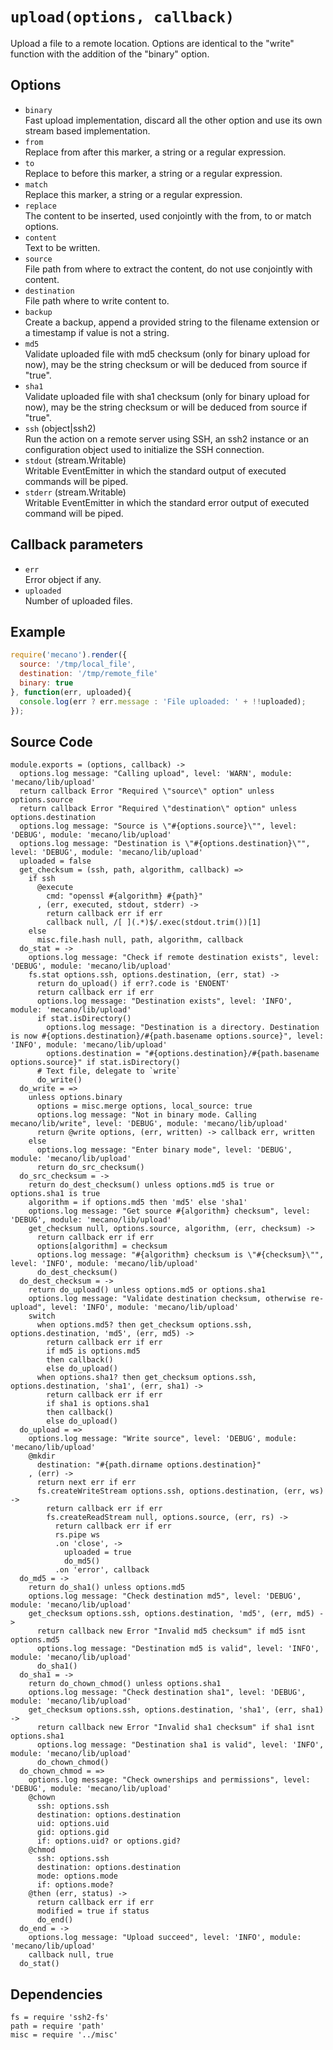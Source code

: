 
# `upload(options, callback)`

Upload a file to a remote location. Options are identical to the "write"
function with the addition of the "binary" option.

## Options

*   `binary`   
    Fast upload implementation, discard all the other option and use its own
    stream based implementation.   
*   `from`   
    Replace from after this marker, a string or a regular expression.   
*   `to`   
    Replace to before this marker, a string or a regular expression.   
*   `match`   
    Replace this marker, a string or a regular expression.   
*   `replace`   
    The content to be inserted, used conjointly with the from, to or match
    options.   
*   `content`   
    Text to be written.   
*   `source`   
    File path from where to extract the content, do not use conjointly with
    content.   
*   `destination`   
    File path where to write content to.   
*   `backup`   
    Create a backup, append a provided string to the filename extension or a
    timestamp if value is not a string.   
*   `md5`   
    Validate uploaded file with md5 checksum (only for binary upload for now),
    may be the string checksum or will be deduced from source if "true".   
*   `sha1`   
    Validate uploaded file with sha1 checksum (only for binary upload for now),
    may be the string checksum or will be deduced from source if "true".   
*   `ssh` (object|ssh2)   
    Run the action on a remote server using SSH, an ssh2 instance or an
    configuration object used to initialize the SSH connection.   
*   `stdout` (stream.Writable)   
    Writable EventEmitter in which the standard output of executed commands will
    be piped.   
*   `stderr` (stream.Writable)   
    Writable EventEmitter in which the standard error output of executed command
    will be piped.   

## Callback parameters

*   `err`   
    Error object if any.   
*   `uploaded`   
    Number of uploaded files.   

## Example

```js
require('mecano').render({
  source: '/tmp/local_file',
  destination: '/tmp/remote_file'
  binary: true
}, function(err, uploaded){
  console.log(err ? err.message : 'File uploaded: ' + !!uploaded);
});
```

## Source Code

    module.exports = (options, callback) ->
      options.log message: "Calling upload", level: 'WARN', module: 'mecano/lib/upload'
      return callback Error "Required \"source\" option" unless options.source
      return callback Error "Required \"destination\" option" unless options.destination
      options.log message: "Source is \"#{options.source}\"", level: 'DEBUG', module: 'mecano/lib/upload'
      options.log message: "Destination is \"#{options.destination}\"", level: 'DEBUG', module: 'mecano/lib/upload'
      uploaded = false
      get_checksum = (ssh, path, algorithm, callback) =>
        if ssh
          @execute
            cmd: "openssl #{algorithm} #{path}"
          , (err, executed, stdout, stderr) ->
            return callback err if err
            callback null, /[ ](.*)$/.exec(stdout.trim())[1]
        else
          misc.file.hash null, path, algorithm, callback
      do_stat = ->
        options.log message: "Check if remote destination exists", level: 'DEBUG', module: 'mecano/lib/upload'
        fs.stat options.ssh, options.destination, (err, stat) ->
          return do_upload() if err?.code is 'ENOENT'
          return callback err if err
          options.log message: "Destination exists", level: 'INFO', module: 'mecano/lib/upload'
          if stat.isDirectory()
            options.log message: "Destination is a directory. Destination is now #{options.destination}/#{path.basename options.source}", level: 'INFO', module: 'mecano/lib/upload'
            options.destination = "#{options.destination}/#{path.basename options.source}" if stat.isDirectory()
          # Text file, delegate to `write`
          do_write()
      do_write = =>
        unless options.binary
          options = misc.merge options, local_source: true
          options.log message: "Not in binary mode. Calling mecano/lib/write", level: 'DEBUG', module: 'mecano/lib/upload'
          return @write options, (err, written) -> callback err, written
        else
          options.log message: "Enter binary mode", level: 'DEBUG', module: 'mecano/lib/upload'
          return do_src_checksum()
      do_src_checksum = ->
        return do_dest_checksum() unless options.md5 is true or options.sha1 is true
        algorithm = if options.md5 then 'md5' else 'sha1'
        options.log message: "Get source #{algorithm} checksum", level: 'DEBUG', module: 'mecano/lib/upload'
        get_checksum null, options.source, algorithm, (err, checksum) ->
          return callback err if err
          options[algorithm] = checksum
          options.log message: "#{algorithm} checksum is \"#{checksum}\"", level: 'INFO', module: 'mecano/lib/upload'
          do_dest_checksum()
      do_dest_checksum = ->
        return do_upload() unless options.md5 or options.sha1
        options.log message: "Validate destination checksum, otherwise re-upload", level: 'INFO', module: 'mecano/lib/upload'
        switch
          when options.md5? then get_checksum options.ssh, options.destination, 'md5', (err, md5) ->
            return callback err if err
            if md5 is options.md5
            then callback()
            else do_upload()
          when options.sha1? then get_checksum options.ssh, options.destination, 'sha1', (err, sha1) ->
            return callback err if err
            if sha1 is options.sha1
            then callback()
            else do_upload()
      do_upload = =>
        options.log message: "Write source", level: 'DEBUG', module: 'mecano/lib/upload'
        @mkdir
          destination: "#{path.dirname options.destination}"
        , (err) ->
          return next err if err
          fs.createWriteStream options.ssh, options.destination, (err, ws) ->
            return callback err if err
            fs.createReadStream null, options.source, (err, rs) ->
              return callback err if err
              rs.pipe ws
              .on 'close', ->
                uploaded = true
                do_md5()
              .on 'error', callback
      do_md5 = ->
        return do_sha1() unless options.md5
        options.log message: "Check destination md5", level: 'DEBUG', module: 'mecano/lib/upload'
        get_checksum options.ssh, options.destination, 'md5', (err, md5) ->
          return callback new Error "Invalid md5 checksum" if md5 isnt options.md5
          options.log message: "Destination md5 is valid", level: 'INFO', module: 'mecano/lib/upload'
          do_sha1()
      do_sha1 = ->
        return do_chown_chmod() unless options.sha1
        options.log message: "Check destination sha1", level: 'DEBUG', module: 'mecano/lib/upload'
        get_checksum options.ssh, options.destination, 'sha1', (err, sha1) ->
          return callback new Error "Invalid sha1 checksum" if sha1 isnt options.sha1
          options.log message: "Destination sha1 is valid", level: 'INFO', module: 'mecano/lib/upload'
          do_chown_chmod()
      do_chown_chmod = =>
        options.log message: "Check ownerships and permissions", level: 'DEBUG', module: 'mecano/lib/upload'
        @chown
          ssh: options.ssh
          destination: options.destination
          uid: options.uid
          gid: options.gid
          if: options.uid? or options.gid?
        @chmod
          ssh: options.ssh
          destination: options.destination
          mode: options.mode
          if: options.mode?
        @then (err, status) ->
          return callback err if err
          modified = true if status
          do_end()
      do_end = ->
        options.log message: "Upload succeed", level: 'INFO', module: 'mecano/lib/upload'
        callback null, true
      do_stat()

## Dependencies

    fs = require 'ssh2-fs'
    path = require 'path'
    misc = require '../misc'
